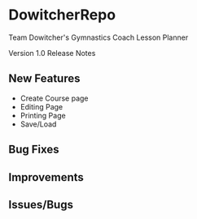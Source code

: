 # DowitcherRepo
Team Dowitcher's Gymnastics Coach Lesson Planner

Version 1.0 Release Notes

New Features
-
- Create Course page
- Editing Page
- Printing Page
- Save/Load

Bug Fixes
- 

Improvements
- 

Issues/Bugs
- 
